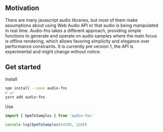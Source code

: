 ## Motivation

There are many javascript audio libraries, but most of them make assumptions about using Web Audio API or that audio is being manipulated in real time. Audio-fns takes a different approach, providing simple functions to generate and operate on audio samples where the main focus is offline rendering, which allows favoring simplicity and elegance over performance constraints. It is currently pre version 1, the API is experimental and might change without notice.

## Get started

Install

```bash
npm install --save audio-fns
# or
yarn add audio-fns
```

Use

```typescript
import { bpmToSamples } from 'audio-fns'

console.log(bpmToSamples(44100, 120))
```
